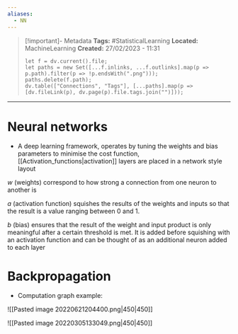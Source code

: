 ```yaml
---
aliases:
  - NN
---
```

> [!important]- Metadata
> **Tags:** #StatisticalLearning 
> **Located:** MachineLearning
> **Created:** 27/02/2023 - 11:31
> ```dataviewjs
> let f = dv.current().file;
> let paths = new Set([...f.inlinks, ...f.outlinks].map(p => p.path).filter(p => !p.endsWith(".png")));
> paths.delete(f.path);
> dv.table(["Connections", "Tags"], [...paths].map(p => [dv.fileLink(p), dv.page(p).file.tags.join("")]));
> ```

___
# Neural networks

- A deep learning framework, operates by tuning the weights and bias parameters to minimise the cost function, [[Activation_functions|activation]] layers are placed in a network style layout



$w$ (weights) correspond to how strong a connection from one neuron to another is

$a$ (activation function) squishes the results of the weights and inputs so that the result is a value ranging between 0 and 1.

$b$ (bias) ensures that the result of the weight and input product is only meaningful after a certain threshold is met. It is added before squishing with an activation function and can be thought of as an additional neuron added to each layer
# Backpropagation
- Computation graph example:

![[Pasted image 20220621204400.png|450|450]]

![[Pasted image 20220305133049.png|450|450]]


